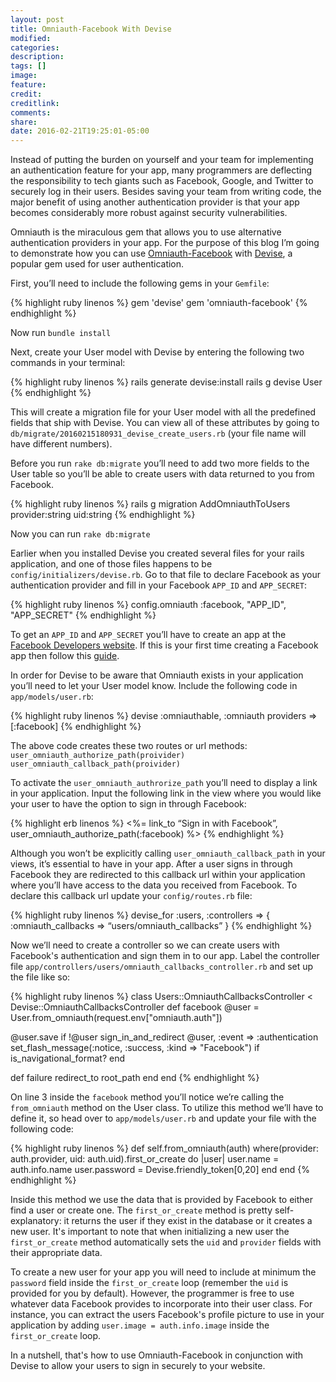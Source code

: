 ```yaml
---
layout: post
title: Omniauth-Facebook With Devise
modified:
categories:
description:
tags: []
image:
feature:
credit:
creditlink:
comments:
share:
date: 2016-02-21T19:25:01-05:00
---
```

Instead of putting the burden on yourself and your team for implementing an authentication feature for your app, many programmers are deflecting the responsibility to tech giants such as Facebook, Google, and Twitter to securely log in their users. Besides saving your team from writing code, the major benefit of using another authentication provider is that your app becomes considerably more robust against security vulnerabilities.

Omniauth is the miraculous gem that allows you to use alternative authentication providers in your app. For the purpose of this blog I’m going to demonstrate how you can use [Omniauth-Facebook](https://github.com/mkdynamic/omniauth-facebook) with [Devise](https://github.com/plataformatec/devise), a popular gem used for user authentication.

First, you’ll need to include the following gems in your `Gemfile`:

{% highlight ruby linenos %}
gem 'devise'
gem 'omniauth-facebook'
{% endhighlight %}

Now run `bundle install`

Next, create your User model with Devise by entering the following two commands in your terminal:

{% highlight ruby linenos %}
rails generate devise:install
rails g devise User
{% endhighlight %}

This will create a migration file for your User model with all the predefined fields that ship with Devise. You can view all of these attributes by going to `db/migrate/20160215180931_devise_create_users.rb` (your file name will have different numbers).

Before you run `rake db:migrate` you’ll need to add two more fields to the User table so you’ll be able to create users with data returned to you from Facebook.

{% highlight ruby linenos %}
rails g migration AddOmniauthToUsers provider:string uid:string
{% endhighlight %}

Now you can run `rake db:migrate`

Earlier when you installed Devise you created several files for your rails application, and one of those files happens to be `config/initializers/devise.rb`. Go to that file to declare Facebook as your authentication provider and fill in your Facebook `APP_ID` and `APP_SECRET`:

{% highlight ruby linenos %}
config.omniauth :facebook, "APP_ID", "APP_SECRET"
{% endhighlight %}

To get an `APP_ID` and `APP_SECRET` you’ll have to create an app at the [Facebook Developers website](https://developers.facebook.com/). If this is your first time creating a Facebook app then follow this [guide](https://developers.facebook.com/docs/apps/register).

In order for Devise to be aware that Omniauth exists in your application you’ll need to let your User model know. Include the following code in `app/models/user.rb`:

{% highlight ruby linenos %}
devise :omniauthable, :omniauth providers => [:facebook]
{% endhighlight %}

The above code creates these two routes or url methods:
`user_omniauth_authorize_path(proivider)`
`user_omniauth_callback_path(proivider)`

To activate the `user_omniauth_authrorize_path` you’ll need to display a link in your application. Input the following link in the view where you would like your user to have the option to sign in through Facebook:

{% highlight erb linenos %}
<%= link_to “Sign in with Facebook”, user_omniauth_authorize_path(:facebook) %>
{% endhighlight %}

Although you won’t be explicitly calling `user_omniauth_callback_path` in your views, it’s essential to have in your app. After a user signs in through Facebook they are redirected to this callback url within your application where you’ll have access to the data you received from Facebook. To declare this callback url update your `config/routes.rb` file:

{% highlight ruby linenos %}
devise_for :users, :controllers => { :omniauth_callbacks => “users/omniauth_callbacks” }
{% endhighlight %}

Now we’ll need to create a controller so we can create users with Facebook's authentication and sign them in to our app. Label the controller file `app/controllers/users/omniauth_callbacks_controller.rb` and set up the file like so:

{% highlight ruby linenos %}
class Users::OmniauthCallbacksController < Devise::OmniauthCallbacksController
def facebook
@user = User.from_omniauth(request.env["omniauth.auth"])

@user.save if !@user
sign_in_and_redirect @user, :event => :authentication
set_flash_message(:notice, :success, :kind => "Facebook") if is_navigational_format?
end

def failure
redirect_to root_path
end
end
{% endhighlight %}

On line 3 inside the `facebook` method you’ll notice we’re calling the `from_omniauth` method on the User class. To utilize this method we’ll have to define it, so head over to `app/models/user.rb` and update your file with the following code:

{% highlight ruby linenos %}
def self.from_omniauth(auth)
where(provider: auth.provider, uid: auth.uid).first_or_create do |user|
user.name = auth.info.name
user.password = Devise.friendly_token[0,20]
end
end
{% endhighlight %}

Inside this method we use the data that is provided by Facebook to either find a user or create one. The `first_or_create` method is pretty self-explanatory: it returns the user if they exist in the database or it creates a new user. It's important to note that when initializing a new user the `first_or_create` method automatically sets the `uid` and `provider` fields with their appropriate data.

To create a new user for your app you will need to include at minimum the `password` field inside the `first_or_create` loop (remember the `uid` is provided for you by default). However, the programmer is free to use whatever data Facebook provides to incorporate into their user class. For instance, you can extract the users Facebook's profile picture to use in your application by adding `user.image = auth.info.image` inside the `first_or_create` loop.

In a nutshell, that's how to use Omniauth-Facebook in conjunction with Devise to allow your users to sign in securely to your website.
